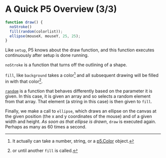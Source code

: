 # A Quick P5 Overview (3/3)
```javascript
function draw() {
  noStroke()
  fill(random(colorlist));
  ellipse(mouseX, mouseY, 25, 25);
}
```
Like `setup`, P5 knows about the draw function, and this function executes continuously after setup is done running. 

`noStroke` is a function that turns off the outlining of a shape. 

`fill`, like `background` takes a color[^1] and all subsequent drawing will be filled in with that color[^2].

[`random`](https://p5js.org/reference/#/p5/random) is a function that behaves differently based on the parameter it is given. In this case, it is given an array and so selects a random element from that array. That element (a string in this case) is then given to `fill`.  

Finally, we make a call to `ellipse`, which draws an ellipse on the canvas at the given position (the x and y coordinates of the mouse) and of a given width and height. _As soon as that ellipse is drawn_, `draw` is executed again. Perhaps as many as 60 times a second.  

[^1]:It actually can take a number, string, or a [p5.Color](https://p5js.org/reference/#/p5.Color) object.
[^2]: or until another `fill` is called.